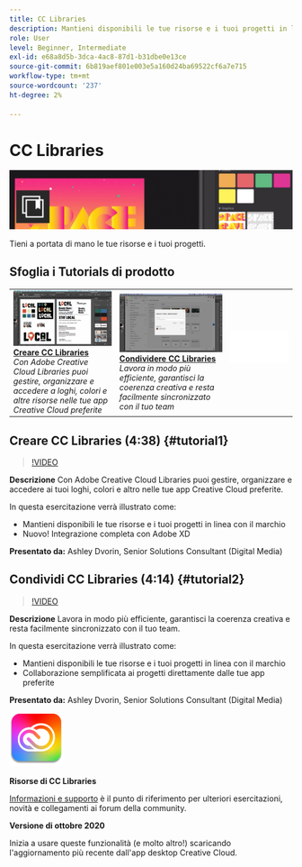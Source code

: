 ```yaml
---
title: CC Libraries
description: Mantieni disponibili le tue risorse e i tuoi progetti in linea con il marchio
role: User
level: Beginner, Intermediate
exl-id: e68a8d5b-3dca-4ac8-87d1-b31dbe0e13ce
source-git-commit: 6b819aef801e003e5a160d24ba69522cf6a7e715
workflow-type: tm+mt
source-wordcount: '237'
ht-degree: 2%

---
```


# CC Libraries

![Tutorial Hero Image](../assets/CCLibs.jpg)

Tieni a portata di mano le tue risorse e i tuoi progetti.

## Sfoglia i Tutorials di prodotto

<table style="table-layout:fixed">
<tr>
 <td>
   <a href="cclibraries.md#tutorial1">
      <img alt="Creare CC Libraries" src="../assets/libraries_create_dvorin_thumbnail.jpg" />
   </a>
    <div>
   <a href="cclibraries.md#tutorial1"><strong>Creare CC Libraries</strong></a>
    </div>
    <em>Con Adobe Creative Cloud Libraries puoi gestire, organizzare e accedere a loghi, colori e altre risorse nelle tue app Creative Cloud preferite</em>
    <br>
  </td>
   <td>
   <a href="cclibraries.md#tutorial2">
      <img alt="Condividere CC Libraries" src="../assets/libraries_share_dvorin_thumbnail.jpg" />
   </a>
    <div>
   <a href="cclibraries.md#tutorial2"><strong>Condividere CC Libraries</strong></a>
    </div>
    <em>Lavora in modo più efficiente, garantisci la coerenza creativa e resta facilmente sincronizzato con il tuo team</em>
    <br>
  </td>
  <td>
    <img alt="Spaziatore" src="../assets/Whitespacer.png" />
    <div>
    <br>
  </td>
</tr>
</table>

## Creare CC Libraries (4:38) {#tutorial1}

>[!VIDEO](https://video.tv.adobe.com/v/326802?hidetitle=true)

**Descrizione**
Con Adobe Creative Cloud Libraries puoi gestire, organizzare e accedere ai tuoi loghi, colori e altro nelle tue app Creative Cloud preferite.

In questa esercitazione verrà illustrato come:
* Mantieni disponibili le tue risorse e i tuoi progetti in linea con il marchio
* Nuovo! Integrazione completa con Adobe XD

**Presentato da:**
Ashley Dvorin, Senior Solutions Consultant (Digital Media)

## Condividi CC Libraries (4:14) {#tutorial2}

>[!VIDEO](https://video.tv.adobe.com/v/326803?hidetitle=true)

**Descrizione**
Lavora in modo più efficiente, garantisci la coerenza creativa e resta facilmente sincronizzato con il tuo team.

In questa esercitazione verrà illustrato come:
* Mantieni disponibili le tue risorse e i tuoi progetti in linea con il marchio
* Collaborazione semplificata ai progetti direttamente dalle tue app preferite

**Presentato da:**
Ashley Dvorin, Senior Solutions Consultant (Digital Media)

![Logo CC Libraries](../assets/cc_appicon_96.png)

**Risorse di CC Libraries**

[Informazioni e supporto](https://helpx.adobe.com/creative-cloud/help/libraries.html) è il punto di riferimento per ulteriori esercitazioni, novità e collegamenti ai forum della community.

**Versione di ottobre 2020**

Inizia a usare queste funzionalità (e molto altro!) scaricando l&#39;aggiornamento più recente dall&#39;app desktop Creative Cloud.
